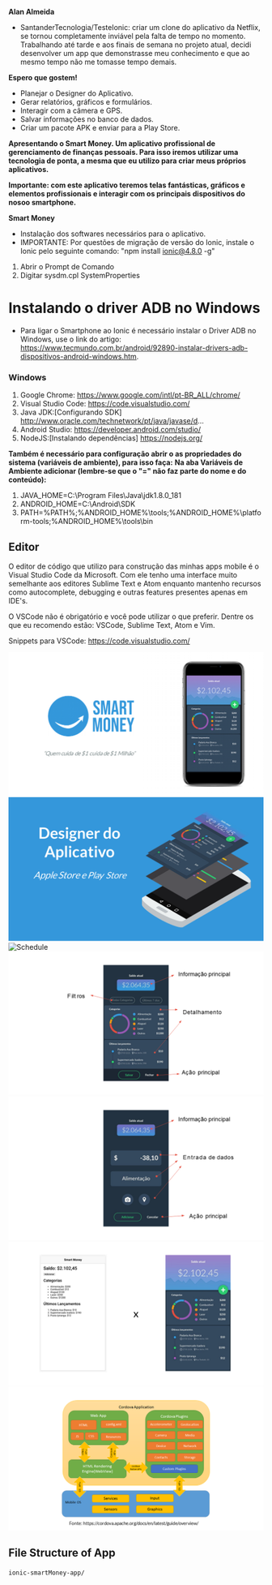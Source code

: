 **Alan Almeida**

- SantanderTecnologia/TesteIonic: criar um clone do aplicativo da Netflix, se tornou completamente inviável pela falta de tempo no momento. Trabalhando até tarde e aos finais de semana no projeto atual, decidi desenvolver um app que demonstrasse meu conhecimento e que ao mesmo tempo não me tomasse tempo demais.

**Espero que gostem!**

* Planejar o Designer do Aplicativo.
* Gerar relatórios, gráficos e formulários.
* Interagir com a câmera e GPS.
* Salvar informações no banco de dados.
* Criar um pacote APK e enviar para a Play Store.

**Apresentando o Smart Money. Um aplicativo profissional de gerenciamento de finanças pessoais. Para isso iremos utilizar uma tecnologia de ponta, a mesma que eu utilizo para criar meus próprios aplicativos.**

**Importante: com este aplicativo teremos telas fantásticas, gráficos e elementos profissionais e interagir com os principais dispositivos do nosoo smartphone.**

**Smart Money**

- Instalação dos softwares necessários para o aplicativo.
- IMPORTANTE: Por questões de migração de versão do Ionic, instale o Ionic pelo seguinte comando: "npm install ionic@4.8.0 -g​"

1. Abrir o Prompt de Comando
2. Digitar sysdm.cpl SystemProperties

# Instalando o driver ADB no Windows

- Para ligar o Smartphone ao Ionic é necessário instalar o Driver ADB no Windows, use o link do artigo: https://www.tecmundo.com.br/android/92890-instalar-drivers-adb-dispositivos-android-windows.htm.

### Windows 

1. Google Chrome: https://www.google.com/intl/pt-BR_ALL/chrome/
2. Visual Studio Code: https://code.visualstudio.com/
3. Java JDK:[Configurando SDK] http://www.oracle.com/technetwork/pt/java/javase/d...
4. Android Studio: https://developer.android.com/studio/
5. NodeJS:[Instalando dependências] https://nodejs.org/

**Também é necessário para configuração abrir o as propriedades do sistema (variáveis de ambiente), para isso faça:**
**Na aba Variáveis de Ambiente adicionar (lembre-se que o "=" não faz parte do nome e do conteúdo):**

1. JAVA_HOME=C:\Program Files\Java\jdk1.8.0_181
2. ANDROID_HOME=C:\Android\SDK
3. PATH=%PATH%;%ANDROID_HOME%\tools;%ANDROID_HOME%\platform-tools;%ANDROID_HOME%\tools\bin

## Editor

O editor de código que utilizo para construção das minhas apps mobile é o Visual Studio Code da Microsoft. Com ele tenho uma interface muito semelhante aos editores Sublime Text e Atom enquanto mantenho recursos como autocomplete, debugging e outras features presentes apenas em IDE's.

O VSCode não é obrigatório e você pode utilizar o que preferir. Dentre os que eu recomendo estão: VSCode, Sublime Text, Atom e Vim.

Snippets para VSCode: https://code.visualstudio.com/

<img src="src/assets/imgs/DigaOiParaseuApp.png" alt="Schedule" />
<img src="src/assets/imgs/DesignerdoApp.png" alt="Schedule" />
<img src="src/assets/imgs/VisãoGeral.png" alt="Schedule" />
<img src="src/assets/imgs/Detalhamento.png" alt="Schedule" />
<img src="src/assets/imgs/AçãoPrincipal.png" alt="Schedule" />
<img src="src/assets/imgs/EsqueletoxPronto.png" alt="Schedule" />
<img src="src/assets/imgs/Aplicativoshibridos.png" alt="Schedule" />

## File Structure of App

```
ionic-smartMoney-app/

```